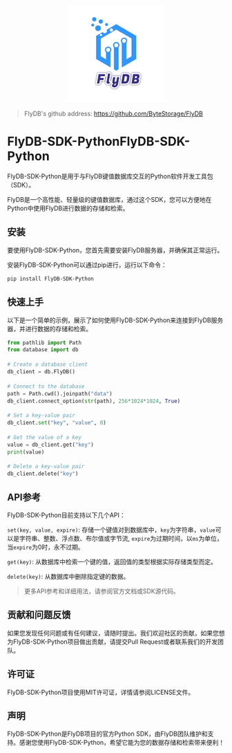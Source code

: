<img src="./assets/FlyDB-logo.png" alt="FlyDB-logo" style="display: block; margin: 0 auto; width: 45%;" />

>FlyDB's github address: https://github.com/ByteStorage/FlyDB
> 

# FlyDB-SDK-PythonFlyDB-SDK-Python

FlyDB-SDK-Python是用于与FlyDB键值数据库交互的Python软件开发工具包（SDK）。

FlyDB是一个高性能、轻量级的键值数据库，通过这个SDK，您可以方便地在Python中使用FlyDB进行数据的存储和检索。

## 安装

要使用FlyDB-SDK-Python，您首先需要安装FlyDB服务器，并确保其正常运行。

安装FlyDB-SDK-Python可以通过pip进行，运行以下命令：

```bash
pip install FlyDB-SDK-Python
```

## 快速上手

以下是一个简单的示例，展示了如何使用FlyDB-SDK-Python来连接到FlyDB服务器，并进行数据的存储和检索。

```python
from pathlib import Path
from database import db

# Create a database client
db_client = db.FlyDB()

# Connect to the database
path = Path.cwd().joinpath("data")
db_client.connect_option(str(path), 256*1024*1024, True)

# Set a key-value pair
db_client.set("key", "value", 0)

# Get the value of a key
value = db_client.get("key")
print(value)

# Delete a key-value pair
db_client.delete("key")
```

## API参考

FlyDB-SDK-Python目前支持以下几个API：

`set(key, value, expire)`: 存储一个键值对到数据库中，`key`为字符串，`value`可以是字符串、整数、浮点数、布尔值或字节流, `expire`为过期时间，以`ms`为单位，当`expire`为0时，永不过期。

`get(key)`: 从数据库中检索一个键的值，返回值的类型根据实际存储类型而定。

`delete(key)`: 从数据库中删除指定键的数据。

> 更多API参考和详细用法，请参阅官方文档或SDK源代码。
>

## 贡献和问题反馈

如果您发现任何问题或有任何建议，请随时提出。我们欢迎社区的贡献，如果您想为FlyDB-SDK-Python项目做出贡献，请提交Pull Request或者联系我们的开发团队。

## 许可证

FlyDB-SDK-Python项目使用MIT许可证，详情请参阅LICENSE文件。

## 声明

FlyDB-SDK-Python是FlyDB项目的官方Python SDK，由FlyDB团队维护和支持。感谢您使用FlyDB-SDK-Python，希望它能为您的数据存储和检索带来便利！